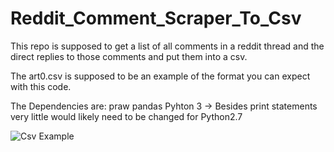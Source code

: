 # Reddit_Comment_Scraper_To_Csv
This repo is supposed to get a list of all comments in a reddit thread and the direct replies to those comments and put them into a csv.

The art0.csv is supposed to be an example of the format you can expect with this code.

The Dependencies are: 
  praw
  pandas
  Pyhton 3 -> Besides print statements very little would likely need to be changed for Python2.7

![Csv Example](https://imgur.com/a/Ds8gDiD)
